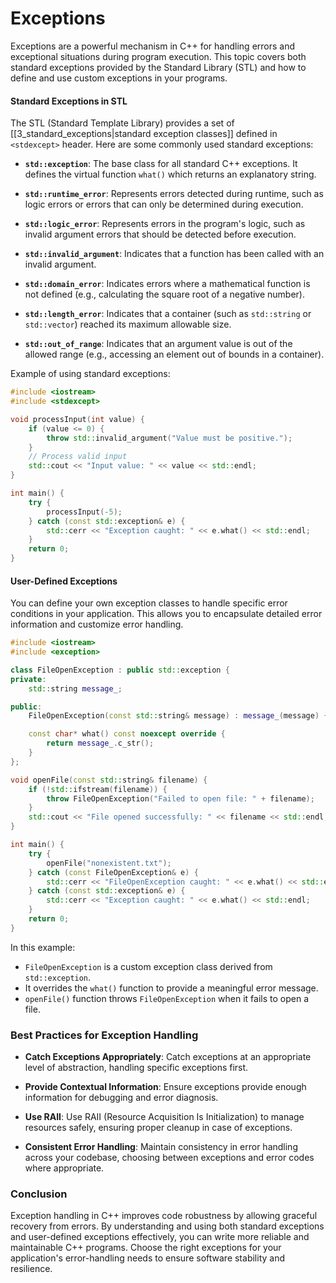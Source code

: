 # Exceptions

Exceptions are a powerful mechanism in C++ for handling errors and exceptional situations during program execution. This topic covers both standard exceptions provided by the Standard Library (STL) and how to define and use custom exceptions in your programs.

#### Standard Exceptions in STL

The STL (Standard Template Library) provides a set of [[3_standard_exceptions|standard exception classes]] defined in `<stdexcept>` header. Here are some commonly used standard exceptions:

- **`std::exception`**: The base class for all standard C++ exceptions. It defines the virtual function `what()` which returns an explanatory string.
  
- **`std::runtime_error`**: Represents errors detected during runtime, such as logic errors or errors that can only be determined during execution.
  
- **`std::logic_error`**: Represents errors in the program's logic, such as invalid argument errors that should be detected before execution.
  
- **`std::invalid_argument`**: Indicates that a function has been called with an invalid argument.
  
- **`std::domain_error`**: Indicates errors where a mathematical function is not defined (e.g., calculating the square root of a negative number).
  
- **`std::length_error`**: Indicates that a container (such as `std::string` or `std::vector`) reached its maximum allowable size.
  
- **`std::out_of_range`**: Indicates that an argument value is out of the allowed range (e.g., accessing an element out of bounds in a container).

Example of using standard exceptions:

```cpp
#include <iostream>
#include <stdexcept>

void processInput(int value) {
    if (value <= 0) {
        throw std::invalid_argument("Value must be positive.");
    }
    // Process valid input
    std::cout << "Input value: " << value << std::endl;
}

int main() {
    try {
        processInput(-5);
    } catch (const std::exception& e) {
        std::cerr << "Exception caught: " << e.what() << std::endl;
    }
    return 0;
}
```

#### User-Defined Exceptions

You can define your own exception classes to handle specific error conditions in your application. This allows you to encapsulate detailed error information and customize error handling.

```cpp
#include <iostream>
#include <exception>

class FileOpenException : public std::exception {
private:
    std::string message_;

public:
    FileOpenException(const std::string& message) : message_(message) {}

    const char* what() const noexcept override {
        return message_.c_str();
    }
};

void openFile(const std::string& filename) {
    if (!std::ifstream(filename)) {
        throw FileOpenException("Failed to open file: " + filename);
    }
    std::cout << "File opened successfully: " << filename << std::endl;
}

int main() {
    try {
        openFile("nonexistent.txt");
    } catch (const FileOpenException& e) {
        std::cerr << "FileOpenException caught: " << e.what() << std::endl;
    } catch (const std::exception& e) {
        std::cerr << "Exception caught: " << e.what() << std::endl;
    }
    return 0;
}
```

In this example:
- `FileOpenException` is a custom exception class derived from `std::exception`.
- It overrides the `what()` function to provide a meaningful error message.
- `openFile()` function throws `FileOpenException` when it fails to open a file.

### Best Practices for Exception Handling

- **Catch Exceptions Appropriately**: Catch exceptions at an appropriate level of abstraction, handling specific exceptions first.
  
- **Provide Contextual Information**: Ensure exceptions provide enough information for debugging and error diagnosis.
  
- **Use RAII**: Use RAII (Resource Acquisition Is Initialization) to manage resources safely, ensuring proper cleanup in case of exceptions.
  
- **Consistent Error Handling**: Maintain consistency in error handling across your codebase, choosing between exceptions and error codes where appropriate.

### Conclusion

Exception handling in C++ improves code robustness by allowing graceful recovery from errors. By understanding and using both standard exceptions and user-defined exceptions effectively, you can write more reliable and maintainable C++ programs. Choose the right exceptions for your application's error-handling needs to ensure software stability and resilience.